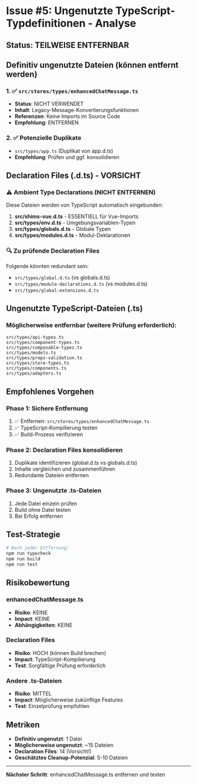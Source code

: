 # Issue #5: Ungenutzte TypeScript-Typdefinitionen - Analyse

## Status: TEILWEISE ENTFERNBAR

## Definitiv ungenutzte Dateien (können entfernt werden)

### 1. ✅ `src/stores/types/enhancedChatMessage.ts`
- **Status**: NICHT VERWENDET
- **Inhalt**: Legacy-Message-Konvertierungsfunktionen
- **Referenzen**: Keine Imports im Source Code
- **Empfehlung**: ENTFERNEN

### 2. ✅ Potenzielle Duplikate
- `src/types/app.ts` (Duplikat von app.d.ts)
- **Empfehlung**: Prüfen und ggf. konsolidieren

## Declaration Files (.d.ts) - VORSICHT

### ⚠️ Ambient Type Declarations (NICHT ENTFERNEN)
Diese Dateien werden von TypeScript automatisch eingebunden:

1. **src/shims-vue.d.ts** - ESSENTIELL für Vue-Imports
2. **src/types/env.d.ts** - Umgebungsvariablen-Typen
3. **src/types/globals.d.ts** - Globale Typen
4. **src/types/modules.d.ts** - Modul-Deklarationen

### 🔍 Zu prüfende Declaration Files
Folgende könnten redundant sein:
- `src/types/global.d.ts` (vs globals.d.ts)
- `src/types/module-declarations.d.ts` (vs modules.d.ts)
- `src/types/global-extensions.d.ts`

## Ungenutzte TypeScript-Dateien (.ts)

### Möglicherweise entfernbar (weitere Prüfung erforderlich):
```
src/types/api-types.ts
src/types/component-types.ts
src/types/composable-types.ts
src/types/models.ts
src/types/props-validation.ts
src/types/store-types.ts
src/types/components.ts
src/types/adapters.ts
```

## Empfohlenes Vorgehen

### Phase 1: Sichere Entfernung
1. ✅ Entfernen: `src/stores/types/enhancedChatMessage.ts`
2. ✅ TypeScript-Kompilierung testen
3. ✅ Build-Prozess verifizieren

### Phase 2: Declaration Files konsolidieren
1. Duplikate identifizieren (global.d.ts vs globals.d.ts)
2. Inhalte vergleichen und zusammenführen
3. Redundante Dateien entfernen

### Phase 3: Ungenutzte .ts-Dateien
1. Jede Datei einzeln prüfen
2. Build ohne Datei testen
3. Bei Erfolg entfernen

## Test-Strategie

```bash
# Nach jeder Entfernung:
npm run typecheck
npm run build
npm run test
```

## Risikobewertung

### enhancedChatMessage.ts
- **Risiko**: KEINE
- **Impact**: KEINE
- **Abhängigkeiten**: KEINE

### Declaration Files
- **Risiko**: HOCH (können Build brechen)
- **Impact**: TypeScript-Kompilierung
- **Test**: Sorgfältige Prüfung erforderlich

### Andere .ts-Dateien
- **Risiko**: MITTEL
- **Impact**: Möglicherweise zukünftige Features
- **Test**: Einzelprüfung empfohlen

## Metriken

- **Definitiv ungenutzt**: 1 Datei
- **Möglicherweise ungenutzt**: ~15 Dateien
- **Declaration Files**: 14 (Vorsicht!)
- **Geschätztes Cleanup-Potenzial**: 5-10 Dateien

---

**Nächster Schritt**: enhancedChatMessage.ts entfernen und testen
